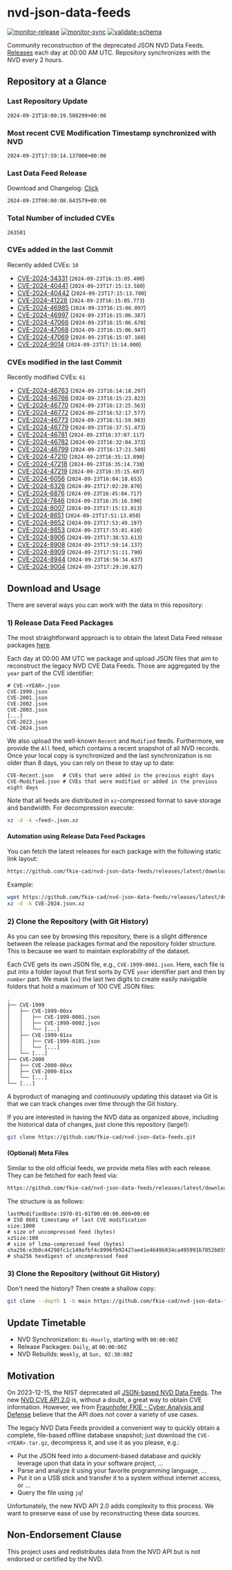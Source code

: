# nvd-json-data-feeds

[![monitor-release](https://github.com/fkie-cad/nvd-json-data-feeds/actions/workflows/monitor_release.yml/badge.svg)](https://github.com/fkie-cad/nvd-json-data-feeds/actions/workflows/monitor_release.yml)
[![monitor-sync](https://github.com/fkie-cad/nvd-json-data-feeds/actions/workflows/monitor_sync.yml/badge.svg)](https://github.com/fkie-cad/nvd-json-data-feeds/actions/workflows/monitor_sync.yml)
[![validate-schema](https://github.com/fkie-cad/nvd-json-data-feeds/actions/workflows/validate_schema.yml/badge.svg)](https://github.com/fkie-cad/nvd-json-data-feeds/actions/workflows/validate_schema.yml)

Community reconstruction of the deprecated JSON NVD Data Feeds.
[Releases](https://github.com/fkie-cad/nvd-json-data-feeds/releases/latest) each day at 00:00 AM UTC.
Repository synchronizes with the NVD every 2 hours.

## Repository at a Glance

### Last Repository Update

```plain
2024-09-23T18:00:19.508299+00:00
```

### Most recent CVE Modification Timestamp synchronized with NVD

```plain
2024-09-23T17:59:14.137000+00:00
```

### Last Data Feed Release

Download and Changelog: [Click](https://github.com/fkie-cad/nvd-json-data-feeds/releases/latest)

```plain
2024-09-23T00:00:08.643579+00:00
```

### Total Number of included CVEs

```plain
263581
```

### CVEs added in the last Commit

Recently added CVEs: `10`

- [CVE-2024-34331](CVE-2024/CVE-2024-343xx/CVE-2024-34331.json) (`2024-09-23T16:15:05.400`)
- [CVE-2024-40441](CVE-2024/CVE-2024-404xx/CVE-2024-40441.json) (`2024-09-23T17:15:13.580`)
- [CVE-2024-40442](CVE-2024/CVE-2024-404xx/CVE-2024-40442.json) (`2024-09-23T17:15:13.700`)
- [CVE-2024-41228](CVE-2024/CVE-2024-412xx/CVE-2024-41228.json) (`2024-09-23T16:15:05.773`)
- [CVE-2024-46985](CVE-2024/CVE-2024-469xx/CVE-2024-46985.json) (`2024-09-23T16:15:06.097`)
- [CVE-2024-46997](CVE-2024/CVE-2024-469xx/CVE-2024-46997.json) (`2024-09-23T16:15:06.387`)
- [CVE-2024-47066](CVE-2024/CVE-2024-470xx/CVE-2024-47066.json) (`2024-09-23T16:15:06.670`)
- [CVE-2024-47068](CVE-2024/CVE-2024-470xx/CVE-2024-47068.json) (`2024-09-23T16:15:06.947`)
- [CVE-2024-47069](CVE-2024/CVE-2024-470xx/CVE-2024-47069.json) (`2024-09-23T16:15:07.160`)
- [CVE-2024-9014](CVE-2024/CVE-2024-90xx/CVE-2024-9014.json) (`2024-09-23T17:15:14.000`)


### CVEs modified in the last Commit

Recently modified CVEs: `61`

- [CVE-2024-46763](CVE-2024/CVE-2024-467xx/CVE-2024-46763.json) (`2024-09-23T16:14:18.297`)
- [CVE-2024-46766](CVE-2024/CVE-2024-467xx/CVE-2024-46766.json) (`2024-09-23T16:15:23.823`)
- [CVE-2024-46770](CVE-2024/CVE-2024-467xx/CVE-2024-46770.json) (`2024-09-23T16:13:25.563`)
- [CVE-2024-46772](CVE-2024/CVE-2024-467xx/CVE-2024-46772.json) (`2024-09-23T16:52:17.577`)
- [CVE-2024-46773](CVE-2024/CVE-2024-467xx/CVE-2024-46773.json) (`2024-09-23T16:51:59.983`)
- [CVE-2024-46779](CVE-2024/CVE-2024-467xx/CVE-2024-46779.json) (`2024-09-23T16:37:51.473`)
- [CVE-2024-46781](CVE-2024/CVE-2024-467xx/CVE-2024-46781.json) (`2024-09-23T16:37:07.117`)
- [CVE-2024-46782](CVE-2024/CVE-2024-467xx/CVE-2024-46782.json) (`2024-09-23T16:32:04.373`)
- [CVE-2024-46799](CVE-2024/CVE-2024-467xx/CVE-2024-46799.json) (`2024-09-23T16:17:21.580`)
- [CVE-2024-47210](CVE-2024/CVE-2024-472xx/CVE-2024-47210.json) (`2024-09-23T16:35:13.890`)
- [CVE-2024-47218](CVE-2024/CVE-2024-472xx/CVE-2024-47218.json) (`2024-09-23T16:35:14.730`)
- [CVE-2024-47219](CVE-2024/CVE-2024-472xx/CVE-2024-47219.json) (`2024-09-23T16:35:15.607`)
- [CVE-2024-6056](CVE-2024/CVE-2024-60xx/CVE-2024-6056.json) (`2024-09-23T16:04:18.653`)
- [CVE-2024-6326](CVE-2024/CVE-2024-63xx/CVE-2024-6326.json) (`2024-09-23T17:02:20.870`)
- [CVE-2024-6876](CVE-2024/CVE-2024-68xx/CVE-2024-6876.json) (`2024-09-23T16:45:04.717`)
- [CVE-2024-7846](CVE-2024/CVE-2024-78xx/CVE-2024-7846.json) (`2024-09-23T16:35:16.590`)
- [CVE-2024-8007](CVE-2024/CVE-2024-80xx/CVE-2024-8007.json) (`2024-09-23T17:15:13.813`)
- [CVE-2024-8651](CVE-2024/CVE-2024-86xx/CVE-2024-8651.json) (`2024-09-23T17:51:13.050`)
- [CVE-2024-8652](CVE-2024/CVE-2024-86xx/CVE-2024-8652.json) (`2024-09-23T17:53:49.197`)
- [CVE-2024-8653](CVE-2024/CVE-2024-86xx/CVE-2024-8653.json) (`2024-09-23T17:55:01.610`)
- [CVE-2024-8906](CVE-2024/CVE-2024-89xx/CVE-2024-8906.json) (`2024-09-23T17:38:53.613`)
- [CVE-2024-8908](CVE-2024/CVE-2024-89xx/CVE-2024-8908.json) (`2024-09-23T17:59:14.137`)
- [CVE-2024-8909](CVE-2024/CVE-2024-89xx/CVE-2024-8909.json) (`2024-09-23T17:51:11.790`)
- [CVE-2024-8944](CVE-2024/CVE-2024-89xx/CVE-2024-8944.json) (`2024-09-23T16:56:34.637`)
- [CVE-2024-9004](CVE-2024/CVE-2024-90xx/CVE-2024-9004.json) (`2024-09-23T17:29:20.827`)


## Download and Usage

There are several ways you can work with the data in this repository:

### 1) Release Data Feed Packages

The most straightforward approach is to obtain the latest Data Feed release packages [here](https://github.com/fkie-cad/nvd-json-data-feeds/releases/latest).

Each day at 00:00 AM UTC we package and upload JSON files that aim to reconstruct the legacy NVD CVE Data Feeds.
Those are aggregated by the `year` part of the CVE identifier:

```
# CVE-<YEAR>.json
CVE-1999.json
CVE-2001.json
CVE-2002.json
CVE-2003.json
[...]
CVE-2023.json
CVE-2024.json
```

We also upload the well-known `Recent` and `Modified` feeds.
Furthermore, we provide the `All` feed, which contains a recent snapshot of all NVD records.
Once your local copy is synchronized and the last synchronization is no older than 8 days, you can rely on these to stay up to date:

```plain
CVE-Recent.json   # CVEs that were added in the previous eight days
CVE-Modified.json # CVEs that were modified or added in the previous eight days
```

Note that all feeds are distributed in `xz`-compressed format to save storage and bandwidth.
For decompression execute:

```sh
xz -d -k <feed>.json.xz
```

#### Automation using Release Data Feed Packages

You can fetch the latest releases for each package with the following static link layout:

```sh
https://github.com/fkie-cad/nvd-json-data-feeds/releases/latest/download/CVE-<YEAR>.json.xz
```

Example:

```sh
wget https://github.com/fkie-cad/nvd-json-data-feeds/releases/latest/download/CVE-2024.json.xz
xz -d -k CVE-2024.json.xz
```

### 2) Clone the Repository (with Git History)

As you can see by browsing this repository, there is a slight difference between the release packages format and the repository folder structure.
This is because we want to maintain explorability of the dataset.

Each CVE gets its own JSON file, e.g., `CVE-1999-0001.json`.
Here, each file is put into a folder layout that first sorts by CVE `year` identifier part and then by `number` part.
We mask (`xx`) the last two digits to create easily navigable folders that hold a maximum of 100 CVE JSON files:

```plain
.
├── CVE-1999
│   ├── CVE-1999-00xx
│   │   ├── CVE-1999-0001.json
│   │   ├── CVE-1999-0002.json
│   │   └── [...]
│   ├── CVE-1999-01xx
│   │   ├── CVE-1999-0101.json
│   │   └── [...]
│   └── [...]
├── CVE-2000
│   ├── CVE-2000-00xx
│   ├── CVE-2000-01xx
│   └── [...]
└── [...]
```

A byproduct of managing and continuously updating this dataset via Git is that we can track changes over time through the Git history.

If you are interested in having the NVD data as organized above, including the historical data of changes, just clone this repository (large!):

```sh
git clone https://github.com/fkie-cad/nvd-json-data-feeds.git
```

#### (Optional) Meta Files

Similar to the old official feeds, we provide meta files with each release. They can be fetched for each feed via:

```sh
https://github.com/fkie-cad/nvd-json-data-feeds/releases/latest/download/CVE-<YEAR>.meta
```

The structure is as follows:

```plain
lastModifiedDate:1970-01-01T00:00:00.000+00:00                          # ISO 8601 timestamp of last CVE modification
size:1000                                                               # size of uncompressed feed (bytes)
xzSize:100                                                              # size of lzma-compressed feed (bytes)
sha256:e3b0c44298fc1c149afbf4c8996fb92427ae41e4649b934ca495991b7852b855 # sha256 hexdigest of uncompressed feed
```

### 3) Clone the Repository (without Git History)

Don't need the history? Then create a shallow copy:

```sh
git clone --depth 1 -b main https://github.com/fkie-cad/nvd-json-data-feeds.git
```


## Update Timetable

* NVD Synchronization: `Bi-Hourly`, starting with `00:00:00Z`
* Release Packages: `Daily`, at `00:00:00Z`
* NVD Rebuilds: `Weekly`, at `Sun, 02:30:00Z`


## Motivation

On 2023-12-15, the NIST deprecated all [JSON-based NVD Data Feeds](https://nvd.nist.gov/vuln/data-feeds#divRetirementBanner-1).
The new [NVD CVE API 2.0](https://nvd.nist.gov/developers/vulnerabilities) is, without a doubt, a great way to obtain CVE information.
However, we from [Fraunhofer FKIE - Cyber Analysis and Defense](https://www.fkie.fraunhofer.de/en/departments/cad.html) believe that the API does not cover a variety of use cases.

The legacy NVD Data Feeds provided a convenient way to quickly obtain a complete, file-based offline database snapshot; just download the `CVE-<YEAR>.tar.gz`, decompress it, and use it as you please, e.g.:

- Put the JSON feed into a document-based database and quickly leverage upon that data in your software project, ...
- Parse and analyze it using your favorite programming language, ...
- Put it on a USB stick and transfer it to a system without internet access, or ...
- Query the file using `jq`!

Unfortunately, the new NVD API 2.0 adds complexity to this process.
We want to preserve ease of use by reconstructing these data sources.

## Non-Endorsement Clause

This project uses and redistributes data from the NVD API but is not endorsed or certified by the NVD.